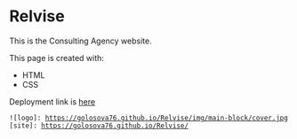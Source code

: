 # Relvise
This is the Consulting Agency website.

This page is created with:
- HTML
- CSS

Deployment link is [here](https://golosova76.github.io/Relvise/)

<code>![logo]: https://golosova76.github.io/Relvise/img/main-block/cover.jpg [site]: https://golosova76.github.io/Relvise/</code>
